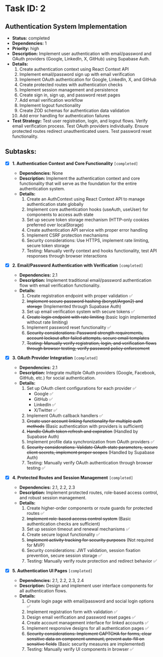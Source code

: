 # Task ID: 2

## Authentication System Implementation

- **Status:** completed
- **Dependencies:** 1
- **Priority:** high
- **Description:** Implement user authentication with email/password and OAuth providers (Google, LinkedIn, X, GitHub) using Supabase Auth.
- **Details:**
  1. Create authentication context using React Context API
  2. Implement email/password sign up with email verification
  3. Implement OAuth authentication for Google, LinkedIn, X, and GitHub
  4. Create protected routes with authentication checks
  5. Implement session management and persistence
  6. Create sign in, sign up, and password reset pages
  7. Add email verification workflow
  8. Implement logout functionality
  9. Create ZOD schemas for authentication data validation
  10. Add error handling for authentication failures
- **Test Strategy:**
  Test user registration, login, and logout flows. Verify email verification process. Test OAuth providers individually. Ensure protected routes redirect unauthenticated users. Test password reset functionality.

## Subtasks:

- [x] **1. Authentication Context and Core Functionality** `[completed]`

  - **Dependencies:** None
  - **Description:** Implement the authentication context and core functionality that will serve as the foundation for the entire authentication system.
  - **Details:**
    1. Create an AuthContext using React Context API to manage authentication state globally
    2. Implement core authentication hooks (useAuth, useUser) for components to access auth state
    3. Set up secure token storage mechanism (HTTP-only cookies preferred over localStorage)
    4. Create authentication API service with proper error handling
    5. Implement CSRF protection mechanisms
    6. Security considerations: Use HTTPS, implement rate limiting, secure token storage
    7. Testing: Manually verify context and hooks functionality, test API responses through browser interactions

- [x] **2. Email/Password Authentication with Verification** `[completed]`

  - **Dependencies:** 2.1
  - **Description:** Implement traditional email/password authentication flow with email verification functionality.
  - **Details:**
    1. Create registration endpoint with proper validation ✅
    2. ~~Implement secure password hashing (bcrypt/Argon2) and storage~~ (Implemented through Supabase Auth)
    3. Set up email verification system with secure tokens ✅
    4. ~~Create login endpoint with rate limiting~~ (basic login implemented without rate limiting)
    5. Implement password reset functionality ✅
    6. ~~Security considerations: Password strength requirements, account lockout after failed attempts, secure email templates~~
    7. ~~Testing: Manually verify registration, login, and verification flows through browser testing; verify password policy enforcement~~

- [x] **3. OAuth Provider Integration** `[completed]`

  - **Dependencies:** 2.1
  - **Description:** Integrate multiple OAuth providers (Google, Facebook, GitHub, etc.) for social authentication.
  - **Details:**
    1. Set up OAuth client configurations for each provider ✅
       - Google ✅
       - GitHub ✅
       - LinkedIn ✅
       - X/Twitter ✅
    2. Implement OAuth callback handlers ✅
    3. ~~Create user account linking functionality for multiple auth methods~~ (Basic authentication with providers is sufficient)
    4. ~~Handle OAuth token refresh and expiration~~ (Handled by Supabase Auth)
    5. Implement profile data synchronization from OAuth providers ✅
    6. ~~Security considerations: Validate OAuth state parameters, secure client secrets, implement proper scopes~~ (Handled by Supabase Auth)
    7. Testing: Manually verify OAuth authentication through browser testing ✅

- [x] **4. Protected Routes and Session Management** `[completed]`

  - **Dependencies:** 2.1, 2.2, 2.3
  - **Description:** Implement protected routes, role-based access control, and robust session management.
  - **Details:**
    1. Create higher-order components or route guards for protected routes ✅
    2. ~~Implement role-based access control system~~ (Basic authentication checks are sufficient)
    3. Set up session timeout and renewal mechanisms ✅
    4. Create secure logout functionality ✅
    5. ~~Implement activity tracking for security purposes~~ (Not required for MVP)
    6. Security considerations: JWT validation, session fixation prevention, secure session storage ✅
    7. Testing: Manually verify route protection and redirect behavior ✅

- [x] **5. Authentication UI Pages** `[completed]`
  - **Dependencies:** 2.1, 2.2, 2.3, 2.4
  - **Description:** Design and implement user interface components for all authentication flows.
  - **Details:**
    1. Create login page with email/password and social login options ✅
    2. Implement registration form with validation ✅
    3. Design email verification and password reset pages ✅
    4. Create account management interface for linked accounts ✅
    5. Implement responsive designs for all authentication pages ✅
    6. ~~Security considerations: Implement CAPTCHA for forms, clear sensitive data on component unmount, prevent auto-fill on sensitive fields~~ (Basic security measures are implemented)
    7. Testing: Manually verify UI components in browser ✅
